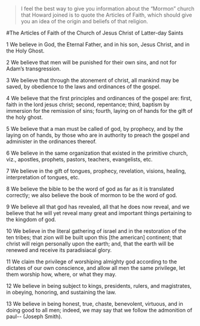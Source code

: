 > I feel the best way to give you information about the “Mormon” church that Howard joined is to quote the Articles of Faith, which should give you an idea of the origin and beliefs of that religion.


#The Articles of Faith of the Church of Jesus Christ of Latter-day Saints

1	We believe in God, the Eternal Father, and in his son, Jesus Christ, and in the Holy Ghost.

2	We believe that men will be punished for their own sins, and not for Adam’s transgression.

3	We believe that through the atonement of christ, all mankind may be saved, by obedience to the laws and ordinances of the gospel.

4	We believe that the first principles and ordinances of the gospel are: first, faith in the lord jesus christ; second, repentance; third, baptism by immersion for the remission of sins; fourth, laying on of hands for the gift of the holy ghost.

5	We believe that a man must be called of god, by prophecy, and by the laying on of hands, by those who are in authority to preach the gospel and administer in the ordinances thereof.

6	We believe in the same organization that existed in the primitive church, viz., apostles, prophets, pastors, teachers, evangelists, etc.

7	We believe in the gift of tongues, prophecy, revelation, visions, healing, interpretation of tongues, etc.

8	We believe the bible to be the word of god as far as it is translated correctly; we also believe the book of mormon to be the word of god.

9	We believe all that god has revealed, all that he does now reveal, and we believe that he will yet reveal many great and important things pertaining to the kingdom of god.

10	We believe in the literal gathering of israel and in the restoration of the ten tribes; that zion will be built upon this [the american] continent; that christ will reign personally upon the earth; and, that the earth will be renewed and receive its paradisiacal glory.

11	We claim the privilege of worshiping almighty god according to the dictates of our own conscience, and allow all men the same privilege, let them worship how, where, or what they may. 	

12	We believe in being subject to kings, presidents, rulers, and magistrates, in obeying, honoring, and sustaining the law.

13	We believe in being honest, true, chaste, benevolent, virtuous, and in doing good to all men; indeed, we may say that we follow the admonition of paul--
(Joseph Smith).
